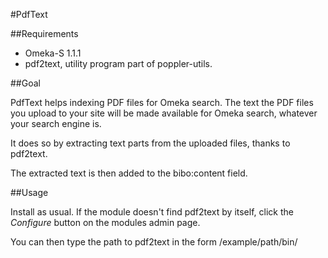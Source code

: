 #PdfText

##Requirements

* Omeka-S 1.1.1
* pdf2text, utility program part of poppler-utils.

##Goal

PdfText helps indexing PDF files for Omeka search. The text the PDF files you upload to your site will be made available for Omeka search, whatever your search engine is.

It does so by extracting text parts from the uploaded files, thanks to pdf2text.

The extracted text is then added to the bibo:content field.

##Usage

Install as usual. If the module doesn't find pdf2text by itself, click the *Configure* button on the modules admin page.

You can then type the path to pdf2text in the form /example/path/bin/ 

